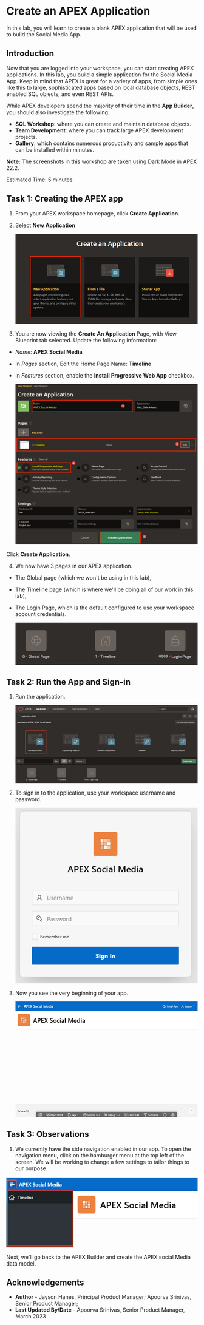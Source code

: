 # Create an APEX Application

In this lab, you will learn to create a blank APEX application that will be used to build the Social Media App.

## Introduction
Now that you are logged into your workspace, you can start creating APEX applications. In this lab, you build a simple application for the Social Media App. Keep in mind that APEX is great for a variety of apps, from simple ones like this to large, sophisticated apps based on local database objects, REST enabled SQL objects, and even REST APIs.

While APEX developers spend the majority of their time in the **App Builder**, you should also investigate the following:
- **SQL Workshop**: where you can create and maintain database objects.
- **Team Development**: where you can track large APEX development projects.
- **Gallery**: which contains numerous productivity and sample apps that can be installed within minutes.

**Note:** The screenshots in this workshop are taken using Dark Mode in APEX 22.2.

Estimated Time: 5 minutes

## **Task 1**: Creating the APEX app

1. From your APEX workspace homepage, click **Create Application**.

2. Select **New Application**

    !["Create App options"](images/create-app.png "")

3. You are now viewing the **Create An Application** Page, with View
Blueprint tab selected. Update the following information:

- *Name*: **APEX Social Media**

- In *Pages* section, Edit the Home Page Name: **Timeline**

- In *Features* section, enable the **Install Progressive Web App** checkbox.

    !["Create App wizard"](images/app-details.png "")

Click **Create Application**.

4. We now have 3 pages in our APEX application. 
- The Global page (which we won't be using in this lab), 
- The Timeline page (which is where we'll be doing all of our work in this lab), 
- The Login Page, which is the default configured to use your workspace account credentials.

    !["The pages in the app"](images/pages.png "")


## **Task 2**: Run the App and Sign-in

1. Run the application.

    ![Application home page](images/run-app.png "")

2. To sign in to the application, use your workspace username and password.

    ![Sign in page](images/sign-in.png "")

3. Now you see the very beginning of your app.

    ![First outlook of the app](images/app-running.png "")

## **Task 3**: Observations

1. We currently have the side navigation enabled in our app. To open the navigation menu, click on the hamburger menu at the top left of the screen. We will be working to change a few settings to tailor things to our purpose.

![Navigation menu of the app](images/app-nav.png "")

Next, we'll go back to the APEX Builder and
create the APEX social Media data model.

## **Acknowledgements**

 - **Author** - Jayson Hanes, Principal Product Manager; Apoorva Srinivas, Senior Product Manager; 
 - **Last Updated By/Date** - Apoorva Srinivas, Senior Product Manager, March 2023
